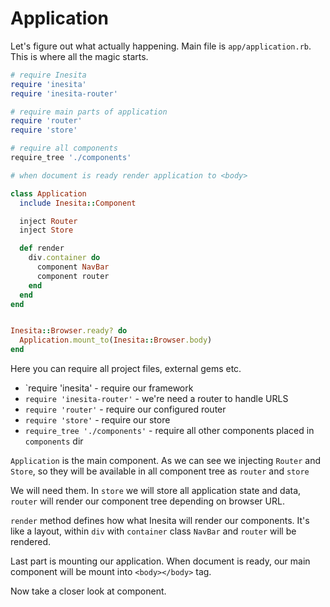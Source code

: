 # Application

Let's figure out what actually happening. Main file is `app/application.rb`.
This is where all the magic starts.

```ruby
# require Inesita
require 'inesita'
require 'inesita-router'

# require main parts of application
require 'router'
require 'store'

# require all components
require_tree './components'

# when document is ready render application to <body>

class Application
  include Inesita::Component

  inject Router
  inject Store

  def render
    div.container do
      component NavBar
      component router
    end
  end
end


Inesita::Browser.ready? do
  Application.mount_to(Inesita::Browser.body)
end
```

Here you can require all project files, external gems etc.

- `require 'inesita' - require our framework
- `require 'inesita-router'` - we're need a router to handle URLS
- `require 'router'` - require our configured router
- `require 'store'` - require our store
- `require_tree './components'` - require all other components placed in `components` dir

`Application` is the main component. As we can see we injecting `Router` and `Store`,
so they will be available in all component tree as `router` and `store`

We will need them. In `store` we will store all application state and data,
`router` will render our component tree depending on browser URL.

`render` method defines how what Inesita will render our components.
It's like a layout, within `div` with `container` class `NavBar` and `router` will be rendered.

Last part is mounting our application. When document is ready, our main component will be mount into `<body></body>` tag.

Now take a closer look at component.
